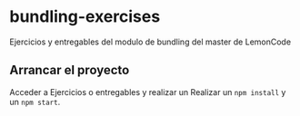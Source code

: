 # bundling-exercises

Ejercicios y entregables del modulo de bundling del master de LemonCode


## Arrancar el proyecto

Acceder a Ejercicios o entregables y realizar un Realizar un `npm install` y un `npm start`.